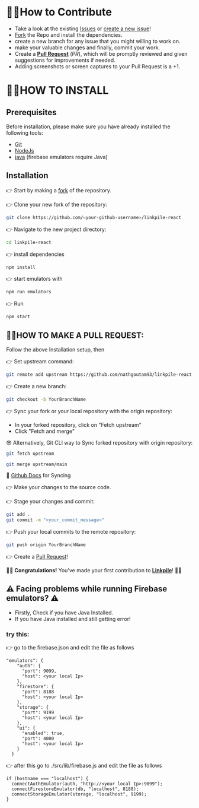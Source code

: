 # 👨‍🔧How to Contribute

- Take a look at the existing [Issues](https://github.com/nathgoutam93/linkpile-react/issues) or [create a new issue](https://github.com/nathgoutam93/linkpile-react/issues/new/choose)!
- [Fork](https://github.com/nathgoutam93/linkpile-react/fork) the Repo and install the dependencies.
- create a new branch for any issue that you might willing to work on.
- make your valuable changes and finally, commit your work.
- Create a **[Pull Request](https://github.com/nathgoutam93/linkpile-react/compare)** (_PR_), which will be promptly reviewed and given suggestions for improvements if needed.
- Adding screenshots or screen captures to your Pull Request is a +1.

# 🤷‍♂️HOW TO INSTALL

## Prerequisites

Before installation, please make sure you have already installed the following tools:

- [Git](https://git-scm.com/downloads)
- [NodeJs](https://nodejs.org/en/download/)
- [java](https://java.com/download/ie_manual.jsp) (firebase emulators require Java)

## Installation

👉 Start by making a [fork](https://github.com/nathgoutam93/linkpile-react/fork) of the repository.

👉 Clone your new fork of the repository:

```bash
git clone https://github.com/<your-github-username>/linkpile-react
```

👉 Navigate to the new project directory:

```bash
cd linkpile-react
```

👉 install dependencies

```bash
npm install
```

👉 start emulators with

```bash
npm run emulators
```

👉 Run

```bash
npm start
```

## 🤷‍♀️HOW TO MAKE A PULL REQUEST:

Follow the above Installation setup, then

👉 Set upstream command:

```bash
git remote add upstream https://github.com/nathgoutam93/linkpile-react.git
```

👉 Create a new branch:

```bash
git checkout -b YourBranchName
```

👉 Sync your fork or your local repository with the origin repository:

- In your forked repository, click on "Fetch upstream"
- Click "Fetch and merge"

😎 Alternatively, Git CLI way to Sync forked repository with origin repository:

```bash
git fetch upstream

git merge upstream/main
```

📃 [Github Docs](https://docs.github.com/en/github/collaborating-with-pull-requests/addressing-merge-conflicts/resolving-a-merge-conflict-on-github) for Syncing

👉 Make your changes to the source code.

👉 Stage your changes and commit:

```bash
git add .
git commit -m "<your_commit_message>"
```

👉 Push your local commits to the remote repository:

```bash
git push origin YourBranchName
```

👉 Create a [Pull Request](https://help.github.com/en/github/collaborating-with-issues-and-pull-requests/creating-a-pull-request)!

🎉🎊 **Congratulations!** You've made your first contribution to [**Linkpile**](https://github.com/nathgoutam93/linkpile-react/graphs/contributors)! 🙌🏼

## ⚠ Facing problems while running Firebase emulators? ⚠

- Firstly, Check if you have Java Installed.
- If you have Java installed and still getting error!

### try this:

👉 go to the firebase.json and edit the file as follows

```
"emulators": {
    "auth": {
      "port": 9099,
      "host": <your local Ip>
    },
    "firestore": {
      "port": 8188
      "host": <your local Ip>
    },
    "storage": {
      "port": 9199
      "host": <your local Ip>
    },
    "ui": {
      "enabled": true,
      "port": 4000
      "host": <your local Ip>
    }
  }
```

👉 after this go to ./src/lib/firebase.js and edit the file as follows

```
if (hostname === "localhost") {
  connectAuthEmulator(auth, "http://<your local Ip>:9099");
  connectFirestoreEmulator(db, "localhost", 8188);
  connectStorageEmulator(storage, "localhost", 9199);
}
```
